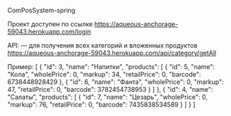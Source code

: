 ComPosSystem-spring

Проект доступен по ссылке https://aqueous-anchorage-59043.herokuapp.com/login

API:
— для получения всех категорий и вложенных продуктов 
https://aqueous-anchorage-59043.herokuapp.com/api/category/getAll 

Пример:
[
    {
        "id": 3,
        "name": "Напитки",
        "products": [
            {
                "id": 5,
                "name": "Кола",
                "wholePrice": 0,
                "markup": 34,
                "retailPrice": 0,
                "barcode": 6738448928429
            },
            {
                "id": 6,
                "name": "Фанта",
                "wholePrice": 0,
                "markup": 47,
                "retailPrice": 0,
                "barcode": 3782454738953
            }
        ]
    },
    {
        "id": 4,
        "name": "Салаты",
        "products": [
            {
                "id": 7,
                "name": "Цезарь",
                "wholePrice": 0,
                "markup": 76,
                "retailPrice": 0,
                "barcode": 7435838534589
            }
        ]
    }
]
